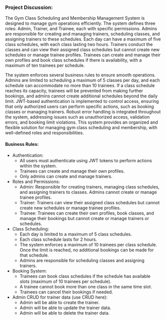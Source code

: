 ### Project Discussion:

The Gym Class Scheduling and Membership Management System is designed to manage gym operations efficiently. The system defines three roles: Admin, Trainer, and Trainee, each with specific permissions. Admins are responsible for creating and managing trainers, scheduling classes, and assigning trainers to these schedules. Each day can have a maximum of five class schedules, with each class lasting two hours. Trainers conduct the classes and can view their assigned class schedules but cannot create new schedules or manage trainee profiles. Trainees can create and manage their own profiles and book class schedules if there is availability, with a maximum of ten trainees per schedule.

The system enforces several business rules to ensure smooth operations. Admins are limited to scheduling a maximum of 5 classes per day, and each schedule can accommodate no more than 10 trainees. If a class schedule reaches its capacity, trainees will be prevented from making further bookings, and admins cannot create additional schedules beyond the daily limit. JWT-based authentication is implemented to control access, ensuring that only authorized users can perform specific actions, such as booking classes or managing trainers. Robust error handling is integrated throughout the system, addressing issues such as unauthorized access, validation errors, and booking limit violations. This system provides an organized and flexible solution for managing gym class scheduling and membership, with well-defined roles and responsibilities.

#### Business Rules:

- Authentication:
  - All users must authenticate using JWT tokens to perform actions within the system.
  - Trainees can create and manage their own profiles.
  - Only admins can create and manage trainers.
- Roles and Permissions:
  - Admin: Responsible for creating trainers, managing class schedules, and assigning trainers to classes. Admins cannot create or manage trainee profiles.
  - Trainer: Trainers can view their assigned class schedules but cannot create new schedules or manage trainee profiles.
  - Trainee: Trainees can create their own profiles, book classes, and manage their bookings but cannot create or manage trainers or schedules.
- Class Scheduling:
  - Each day is limited to a maximum of 5 class schedules.
  - Each class schedule lasts for 2 hours.
  - The system enforces a maximum of 10 trainees per class schedule. Once the limit is reached, no additional bookings can be made for that schedule.
  - Admins are responsible for scheduling classes and assigning trainers.
- Booking System:
  - Trainees can book class schedules if the schedule has available slots (maximum of 10 trainees per schedule).
  - A trainee cannot book more than one class in the same time slot.
  - Trainees can cancel their bookings if needed.
- Admin CRUD for trainer data (use CRUD here):
  - Admin will be able to create the trainer.
  - Admin will be able to update the trainer data.
  - Admin will be able to delete the trainer data.
